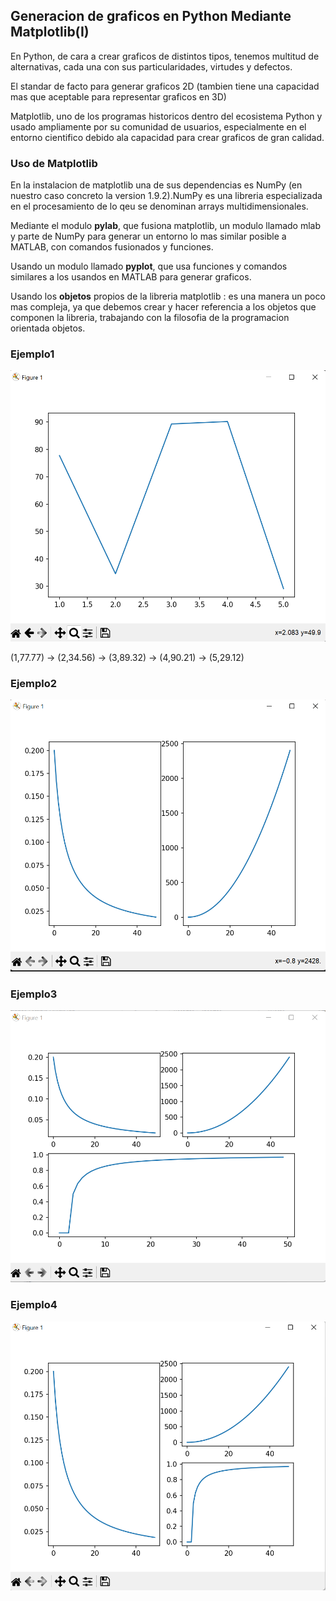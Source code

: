 ## **Generacion de graficos en Python Mediante Matplotlib(I)**

En Python, de cara a crear graficos de distintos tipos, tenemos multitud de alternativas, cada una con sus particularidades, virtudes y defectos.

El standar de facto para generar graficos 2D (tambien tiene una capacidad mas que aceptable para representar graficos en 3D)

Matplotlib, uno de los programas historicos dentro del ecosistema Python y usado ampliamente por su comunidad de usuarios, especialmente en el entorno cientifico debido ala capacidad para crear graficos de gran calidad.

### **Uso de Matplotlib**

En la instalacion de matplotlib una de sus dependencias es NumPy (en nuestro caso concreto la version 1.9.2).NumPy es una libreria especializada en el procesamiento de lo qeu se denominan arrays multidimensionales.

Mediante el modulo **pylab**, que fusiona matplotlib, un modulo llamado mlab y parte de NumPy para generar un entorno lo mas similar posible a MATLAB, con comandos fusionados y funciones.

Usando un modulo llamado **pyplot**, que usa funciones y comandos similares a los usandos en MATLAB para generar graficos.

Usando los **objetos** propios de la libreria matplotlib : es una manera un poco mas compleja, ya que debemos crear y hacer referencia a los objetos que componen la libreria, trabajando con la filosofia de la programacion orientada objetos.

### **Ejemplo1**
![Ejemplo 1!](assets/img/1.png "Grafica #1")


(1,77.77) -> (2,34.56) -> (3,89.32) -> (4,90.21) -> (5,29.12)


### **Ejemplo2**
![Ejemplo 1!](assets/img/2.png "Grafica #2")

### **Ejemplo3**
![Ejemplo 1!](assets/img/3.png "Grafica #3")

### **Ejemplo4**
![Ejemplo 4!](assets/img/4.png "Grafica #4")

